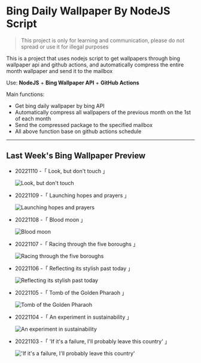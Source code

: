# Bing Daily Wallpaper By NodeJS Script

> This project is only for learning and communication, please do not spread or use it for illegal purposes

This is a project that uses nodejs script to get wallpapers through bing wallpaper api and github actions, and automatically compress the entire month wallpaper and send it to the mailbox

Use: **NodeJS** + **Bing Wallpaper API** + **GitHub Actions**

Main functions:

- Get bing daily wallpaper by bing API
- Automatically compress all wallpapers of the previous month on the 1st of each month
- Send the compressed package to the specified mailbox
- All above function base on github actions schedule

---

## Last Week's Bing Wallpaper Preview

- 20221110 -「 Look, but don't touch 」 
  ![Look, but don't touch](https://bing.com/th?id=OHR.HedgehogNest_EN-US0590169065_UHD.jpg&rf=LaDigue_UHD.jpg&pid=hp&w=3840&h=2160&rs=1&c=4)
- 20221109 -「 Launching hopes and prayers 」 
  ![Launching hopes and prayers](https://bing.com/th?id=OHR.YiPeng_EN-US0467115147_UHD.jpg&rf=LaDigue_UHD.jpg&pid=hp&w=3840&h=2160&rs=1&c=4)
- 20221108 -「 Blood moon 」 
  ![Blood moon](https://bing.com/th?id=OHR.CrestedButteEclispe_EN-US0408360129_UHD.jpg&rf=LaDigue_UHD.jpg&pid=hp&w=3840&h=2160&rs=1&c=4)
- 20221107 -「 Racing through the five boroughs 」 
  ![Racing through the five boroughs](https://bing.com/th?id=OHR.MarathonSunday_EN-US0342685769_UHD.jpg&rf=LaDigue_UHD.jpg&pid=hp&w=3840&h=2160&rs=1&c=4)
- 20221106 -「 Reflecting its stylish past today 」 
  ![Reflecting its stylish past today](https://bing.com/th?id=OHR.Trossachs_EN-US0183507678_UHD.jpg&rf=LaDigue_UHD.jpg&pid=hp&w=3840&h=2160&rs=1&c=4)
- 20221105 -「 Tomb of the Golden Pharaoh 」 
  ![Tomb of the Golden Pharaoh](https://bing.com/th?id=OHR.Deities_EN-US8555427337_UHD.jpg&rf=LaDigue_UHD.jpg&pid=hp&w=3840&h=2160&rs=1&c=4)
- 20221104 -「 An experiment in sustainability 」 
  ![An experiment in sustainability](https://bing.com/th?id=OHR.AmboseliBioshere_EN-US9391999022_UHD.jpg&rf=LaDigue_UHD.jpg&pid=hp&w=3840&h=2160&rs=1&c=4)
- 20221103 -「 'If it's a failure, I'll probably leave this country' 」 
  !['If it's a failure, I'll probably leave this country'](https://bing.com/th?id=OHR.SpruceGoose_EN-US0021752220_UHD.jpg&rf=LaDigue_UHD.jpg&pid=hp&w=3840&h=2160&rs=1&c=4)
